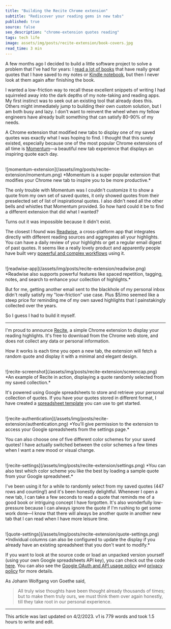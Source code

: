 ```yaml
---
title: "Building the Recite Chrome extension"
subtitle: "Rediscover your reading gems in new tabs"
published: true
source: false
seo_description: "chrome-extension quotes reading"
tags: tech life
image: assets/img/posts/recite-extension/book-covers.jpg
read_time: 3 min
---
```


A few months ago I decided to build a little software project to solve a problem that I've had for years: I [read a lot of books](/blog/2023/01/16/holiday-books/) that have really great quotes that I have saved to my notes or [Kindle notebook](https://read.amazon.com/kp/notebook), but then I never look at them again after finishing the book.

I wanted a low-friction way to recall these excellent snippets of writing I had squirreled away into the dark depths of my note-taking and reading apps. My first instinct was to seek out an existing tool that already does this. Others might immediately jump to building their own custom solution, but I am both busy and lazy. I don't want to reinvent the wheel when my fellow engineers have already built something that can satisfy 80-90% of my needs.

A Chrome extension that modified new tabs to display one of my saved quotes was exactly what I was hoping to find. I thought that this surely existed, especially because one of the most popular Chrome extensions of all time is [Momentum](https://chrome.google.com/webstore/detail/momentum/laookkfknpbbblfpciffpaejjkokdgca?hl=en&__hstc=20629287.a51a184b1f4b68b5a109abeccb174b23.1628192355924.1630000442296.1630011805805.80&__hssc=20629287.1.1630011805805&__hsfp=4043529008)—a beautiful new tab experience that displays an inspiring quote each day.

<br />
![momentum-extension](/assets/img/posts/recite-extension/momentum.png)
*Momentum is a super popular extension that modifies your Chrome new tab to inspire you to be more productive.*
<br />

The only trouble with Momentum was I couldn't customize it to show a quote from my own set of saved quotes, it only showed quotes from their preselected set of list of inspirational quotes. I also didn't need all the other bells and whistles that Momentum provided. So how hard could it be to find a different extension that did what I wanted?

Turns out it was impossible because it didn't exist.

The closest I found was [Readwise](https://readwise.io/), a cross-platform app that integrates directly with different reading sources and aggregates all your highlights. You can have a daily review of your highlights or get a regular email digest of past quotes. It seems like a really lovely product and apparently people have built very [powerful and complex workflows](https://www.roxinekee.com/blog/readwise) using it.

<br />
![readwise-app](/assets/img/posts/recite-extension/readwise.png)
*Readwise also supports powerful features like spaced repetition, tagging, notes, and search to enhance your collection of highlights.*
<br />

But for me, getting another email sent to the blackhole of my personal inbox didn't really satisfy my "low-friction" use case. Plus $5/mo seemed like a steep price for reminding me of my own saved highlights that I painstakingly collected over the years.

So I guess I had to build it myself.

<hr class="section-divider" />

I'm proud to announce [Recite](https://chrome.google.com/webstore/detail/recite/jpngepoglfflfacfcjfodbgnmhejlaoa?hl=en&authuser=0), a simple Chrome extension to display your reading highlights. It's free to download from the Chrome web store, and does not collect any data or personal information.

How it works is each time you open a new tab, the extension will fetch a random quote and display it with a minimal and elegant design.

<br />
![recite-screenshot](/assets/img/posts/recite-extension/screencap.png)
*An example of Recite in action, displaying a quote randomly selected from my saved collection.*
<br />

It's powered using Google spreadsheets to store and retrieve your personal collection of quotes. If you have your quotes stored in different format, I have created a [spreadsheet template](https://docs.google.com/spreadsheets/d/1TsE9HSxYSaYHVrgprOMYRpm6N5E96F8bejeff_t9nqc/edit#gid=0) you can use to get started.

<br />
![recite-authentication](/assets/img/posts/recite-extension/authentication.png)
*You'll give permission to the extension to access your Google spreadsheets from the settings page.*
<br />

You can also choose one of five different color schemes for your saved quotes! I have actually switched between the color schemes a few times when I want a new mood or visual change.

<br />
![recite-settings](/assets/img/posts/recite-extension/settings.png)
*You can also test which color scheme you like the best by loading a sample quote from your Google spreadsheet.*
<br />

I've been using it for a while to randomly select from my saved quotes (447 rows and counting!) and it's been honestly delightful. Whenever I open a new tab, I can take a few seconds to read a quote that reminds me of a good book or intriguing concept I have forgotten. It's also wonderfully low-pressure because I can always ignore the quote if I'm rushing to get some work done—I know that there will always be another quote in another new tab that I can read when I have more leisure time.

<br />
![quote-settings](/assets/img/posts/recite-extension/quote-settings.png)
*Individual columns can also be configured to update the display if you already have an existing spreadsheet that you don't want to modify.*
<br />

If you want to look at the source code or load an unpacked version yourself (using your own Google spreadsheets API key), you can check out the code [here](https://github.com/vivqu/recite_extension). You can also see the [Google OAuth and API usage policy](/recite/) and [privacy policy](/recite/privacy-policy) for more details.

As Johann Wolfgang von Goethe said, 

> All truly wise thoughts have been thought already thousands of times; but to make them truly ours, we must think them over again honestly, till they take root in our personal experience.

<hr class="section-divider" />

<footer>This article was last updated on 4/2/2023. v1 is 779 words and took 1.5 hours to write and edit.</footer>